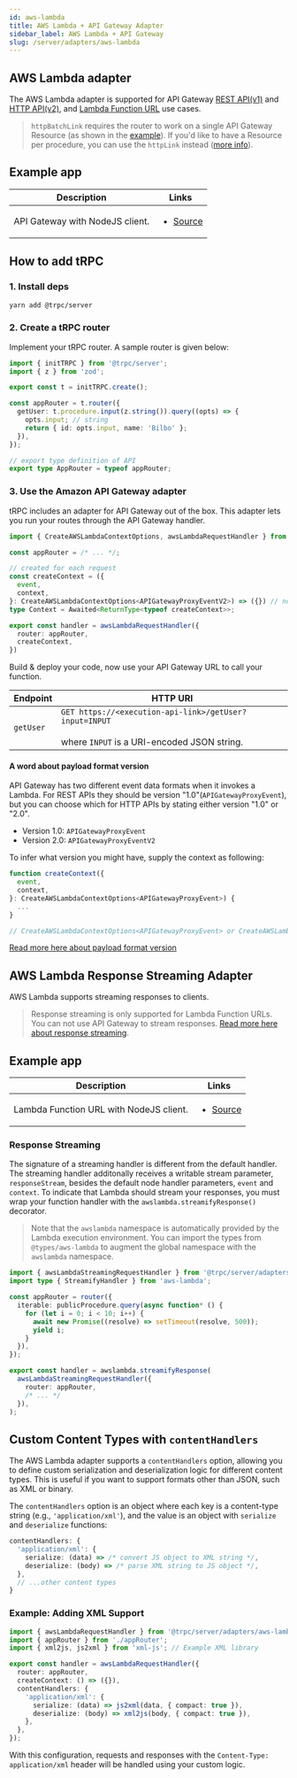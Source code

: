 ```yaml
---
id: aws-lambda
title: AWS Lambda + API Gateway Adapter
sidebar_label: AWS Lambda + API Gateway
slug: /server/adapters/aws-lambda
---
```


## AWS Lambda adapter

The AWS Lambda adapter is supported for API Gateway [REST API(v1)](https://docs.aws.amazon.com/apigateway/latest/developerguide/apigateway-rest-api.html) and [HTTP API(v2)](https://docs.aws.amazon.com/apigateway/latest/developerguide/http-api.html), and [Lambda Function URL](https://docs.aws.amazon.com/lambda/latest/dg/urls-configuration.html) use cases.

> `httpBatchLink` requires the router to work on a single API Gateway Resource (as shown in the [example](https://github.com/trpc/trpc/tree/main/examples/lambda-api-gateway)).
> If you'd like to have a Resource per procedure, you can use the `httpLink` instead ([more info](https://github.com/trpc/trpc/issues/5738#issuecomment-2130001522)).

## Example app

<table>
  <thead>
    <tr>
      <th>Description</th>
      <th>Links</th>
    </tr>
  </thead>
  <tbody>
    <tr>
      <td>API Gateway with NodeJS client.</td>
      <td>
        <ul>
          <li><a href="https://github.com/trpc/trpc/tree/main/examples/lambda-api-gateway">Source</a></li>
        </ul>
      </td>
    </tr>
  </tbody>
</table>

## How to add tRPC

### 1. Install deps

```bash
yarn add @trpc/server
```

### 2. Create a tRPC router

Implement your tRPC router. A sample router is given below:

```ts title='server.ts'
import { initTRPC } from '@trpc/server';
import { z } from 'zod';

export const t = initTRPC.create();

const appRouter = t.router({
  getUser: t.procedure.input(z.string()).query((opts) => {
    opts.input; // string
    return { id: opts.input, name: 'Bilbo' };
  }),
});

// export type definition of API
export type AppRouter = typeof appRouter;
```

### 3. Use the Amazon API Gateway adapter

tRPC includes an adapter for API Gateway out of the box. This adapter lets you run your routes through the API Gateway handler.

```ts title='server.ts'
import { CreateAWSLambdaContextOptions, awsLambdaRequestHandler } from '@trpc/server/adapters/aws-lambda';

const appRouter = /* ... */;

// created for each request
const createContext = ({
  event,
  context,
}: CreateAWSLambdaContextOptions<APIGatewayProxyEventV2>) => ({}) // no context
type Context = Awaited<ReturnType<typeof createContext>>;

export const handler = awsLambdaRequestHandler({
  router: appRouter,
  createContext,
})
```

Build & deploy your code, now use your API Gateway URL to call your function.

| Endpoint  | HTTP URI                                                                                                     |
| --------- | ------------------------------------------------------------------------------------------------------------ |
| `getUser` | `GET https://<execution-api-link>/getUser?input=INPUT` <br/><br/>where `INPUT` is a URI-encoded JSON string. |

#### A word about payload format version

API Gateway has two different event data formats when it invokes a Lambda. For REST APIs they should be version "1.0"(`APIGatewayProxyEvent`), but you can choose which for HTTP APIs by stating either version "1.0" or "2.0".

- Version 1.0: `APIGatewayProxyEvent`
- Version 2.0: `APIGatewayProxyEventV2`

To infer what version you might have, supply the context as following:

```ts
function createContext({
  event,
  context,
}: CreateAWSLambdaContextOptions<APIGatewayProxyEvent>) {
  ...
}

// CreateAWSLambdaContextOptions<APIGatewayProxyEvent> or CreateAWSLambdaContextOptions<APIGatewayProxyEventV2>
```

[Read more here about payload format version](https://docs.aws.amazon.com/apigateway/latest/developerguide/http-api-develop-integrations-lambda.html)

## AWS Lambda Response Streaming Adapter

AWS Lambda supports streaming responses to clients.

> Response streaming is only supported for Lambda Function URLs. You can not use API Gateway to stream responses. [Read more here about response streaming](https://aws.amazon.com/blogs/compute/introducing-aws-lambda-response-streaming/).

## Example app

<table>
  <thead>
    <tr>
      <th>Description</th>
      <th>Links</th>
    </tr>
  </thead>
  <tbody>
    <tr>
      <td>Lambda Function URL with NodeJS client.</td>
      <td>
        <ul>
          <li><a href="https://github.com/trpc/trpc/tree/main/examples/lambda-url">Source</a></li>
        </ul>
      </td>
    </tr>
  </tbody>
</table>

### Response Streaming

The signature of a streaming handler is different from the default handler. The streaming handler additonally receives a writable stream parameter, `responseStream`, besides the default node handler parameters, `event` and `context`. To indicate that Lambda should stream your responses, you must wrap your function handler with the `awslambda.streamifyResponse()` decorator.

> Note that the `awslambda` namespace is automatically provided by the Lambda execution environment. You can import the types from `@types/aws-lambda` to augment the global namespace with the `awslambda` namespace.

```ts title='server.ts'
import { awsLambdaStreamingRequestHandler } from '@trpc/server/adapters/aws-lambda';
import type { StreamifyHandler } from 'aws-lambda';

const appRouter = router({
  iterable: publicProcedure.query(async function* () {
    for (let i = 0; i < 10; i++) {
      await new Promise((resolve) => setTimeout(resolve, 500));
      yield i;
    }
  }),
});

export const handler = awslambda.streamifyResponse(
  awsLambdaStreamingRequestHandler({
    router: appRouter,
    /* ... */
  }),
);
```

## Custom Content Types with `contentHandlers`

The AWS Lambda adapter supports a `contentHandlers` option, allowing you to define custom serialization and deserialization logic for different content types. This is useful if you want to support formats other than JSON, such as XML or binary.

The `contentHandlers` option is an object where each key is a content-type string (e.g., `'application/xml'`), and the value is an object with `serialize` and `deserialize` functions:

```ts
contentHandlers: {
  'application/xml': {
    serialize: (data) => /* convert JS object to XML string */,
    deserialize: (body) => /* parse XML string to JS object */,
  },
  // ...other content types
}
```

### Example: Adding XML Support

```ts
import { awsLambdaRequestHandler } from '@trpc/server/adapters/aws-lambda';
import { appRouter } from './appRouter';
import { xml2js, js2xml } from 'xml-js'; // Example XML library

export const handler = awsLambdaRequestHandler({
  router: appRouter,
  createContext: () => ({}),
  contentHandlers: {
    'application/xml': {
      serialize: (data) => js2xml(data, { compact: true }),
      deserialize: (body) => xml2js(body, { compact: true }),
    },
  },
});
```

With this configuration, requests and responses with the `Content-Type: application/xml` header will be handled using your custom logic.
